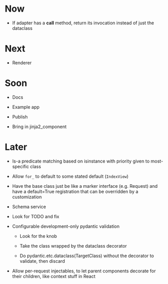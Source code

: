 # Now

- If adapter has a __call__ method, return its invocation instead of 
  just the dataclass

# Next

- Renderer

# Soon

- Docs

- Example app

- Publish

- Bring in jinja2_component

# Later

- Is-a predicate matching based on isinstance with priority given to 
  most-specific class

- Allow `for_` to default to some stated default (`IndexView`)

- Have the base class just be like a marker interface (e.g. Request) 
  and have a default=True registration that can be overridden by a 
  customization
  
- Schema service

- Look for TODO and fix

- Configurable development-only pydantic validation

    - Look for the knob
    
    - Take the class wrapped by the dataclass decorator
    
    - Do pydantic.etc.dataclass(TargetClass) without the decorator 
      to validate, then discard

- Allow per-request injectables, to let parent components decorate for 
  their children, like context stuff in React
  
